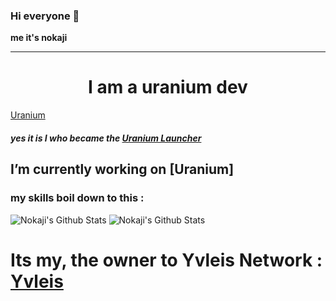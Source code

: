 ### Hi everyone 👋
**me it's nokaji**

---

<h1 align="center">I am a uranium dev</h1>

[Uranium](https://discord.gg/BBspwCWeEj)

##### yes it is I who became the [Uranium Launcher](https://uranium.yvleis.fr)

## I’m currently working on [Uranium]

### my skills boil down to this : 

<img alt="Nokaji's Github Stats" src="https://github-readme-stats.vercel.app/api?username=nokaji&show_icons=true&hide_border=true&theme=tokyonight" />
<img alt="Nokaji's Github Stats" src="https://github-readme-stats.vercel.app/api/top-langs/?username=nokaji&show_icons=true&hide_border=true&theme=tokyonight" />

# Its my, the owner to Yvleis Network : [Yvleis](https://yvleis.fr)
